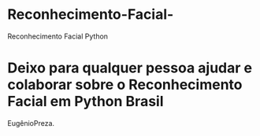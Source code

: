 # Reconhecimento-Facial-
Reconhecimento Facial Python 
# Deixo para qualquer pessoa ajudar e colaborar sobre o Reconhecimento Facial em Python Brasil
EugênioPreza.
